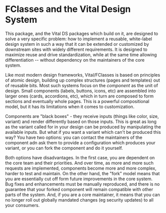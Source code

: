 # FClasses and the Vital Design System

This package, and the Vital DS packages which build on it, are designed to solve
a very specific problem: how to implement a reusable, white-label design system
in such a way that it can be extended or customized by downstream sites with
widely different requirements. It is designed to maximize reuse and drive
standardization, while at the same time allowing differentiation -- without
dependency on the maintainers of the core system.

Like most modern design frameworks, Vital/FClasses is based on principles of
atomic design, building up complex structures (pages and templates) out of
reusable bits. Most such systems focus on the *component* as the unit of design.
Small components (labels, buttons, icons, etc) are assembled into larger ones
(cards, accordions, etc), which in turn are composed to form sections and
eventually whole pages.  This is a powerful compositional model, but it has its
limitations when it comes to customization.

Components are "black boxes" - they receive inputs (things like color, size,
variant) and render differently based on those inputs. This is great as long as
the variant called for in your design can be produced by manipulating the
available inputs. But what if you want a variant which can't be produced this
way? You have two options: you can contact the maintainers of the component adn
ask them to provide a configuration which produces your variant, or you can fork
the component and do it yourself.

Both options have disadvantages. In the first case, you are dependent on the core
team and their priorities.  And over time, as more and more such requests are
implemented, components become more and more complex, harder to test and maintain.
On the other hand, the "fork" model means that you are essentially cut off form
future improvements in the core system.  Bug fixes and enhancements must be manually
reproduced, and there is no guarantee that your forked component will remain
compatible with other parts of the system. And, if you are a core maintainer, it means
that you can no longer roll out globally mandated changes (eg security updates) to
all your consumers.



